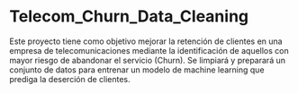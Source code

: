 # Telecom_Churn_Data_Cleaning
Este proyecto tiene como objetivo mejorar la retención de clientes en una empresa de telecomunicaciones mediante la identificación de aquellos con mayor riesgo de abandonar el servicio (Churn). Se limpiará y preparará un conjunto de datos para entrenar un modelo de machine learning que prediga la deserción de clientes.
